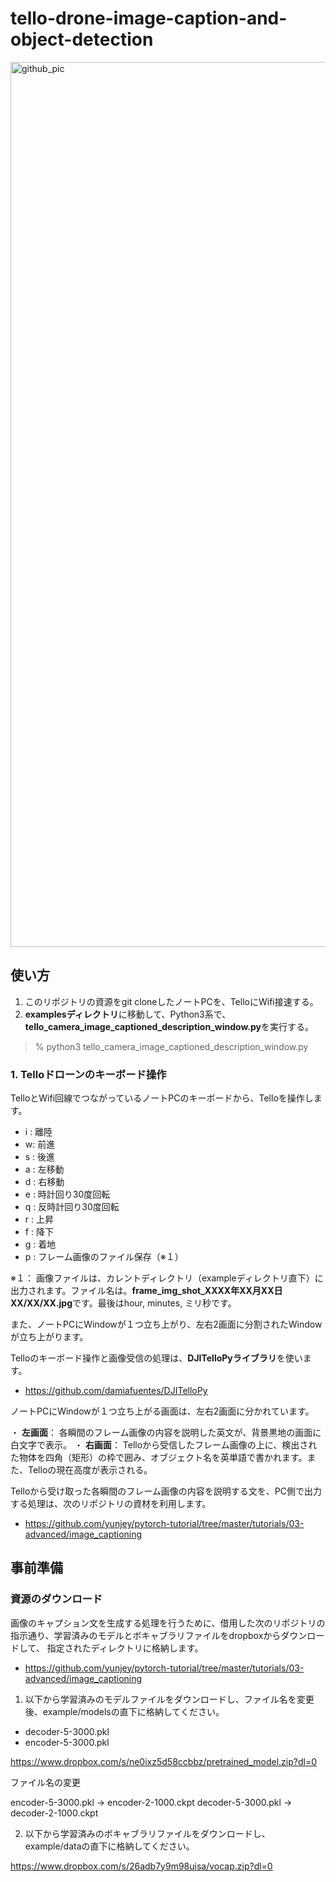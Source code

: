 # tello-drone-image-caption-and-object-detection

<img width="1416" alt="github_pic" src="https://user-images.githubusercontent.com/87643752/128824725-aaf3fabb-2f2b-47a5-8982-a23e592e6346.png">


## **使い方** 

1. このリポジトリの資源をgit cloneしたノートPCを、TelloにWifi接速する。
2. **examplesディレクトリ**に移動して、Python3系で、**tello_camera_image_captioned_description_window.py**を実行する。

> % python3 tello_camera_image_captioned_description_window.py


### 1. Telloドローンのキーボード操作

TelloとWifi回線でつながっているノートPCのキーボードから、Telloを操作します。

* i : 離陸
* w: 前進
* s : 後進
* a : 左移動
* d : 右移動
* e : 時計回り30度回転
* q : 反時計回り30度回転
* r :  上昇
* f :  降下
* g : 着地
* p : フレーム画像のファイル保存（※１）

※１： 画像ファイルは、カレントディレクトリ（exampleディレクトリ直下）に出力されます。ファイル名は。**frame_img_shot_XXXX年XX月XX日XX/XX/XX.jpg**です。最後はhour, minutes, ミリ秒です。

また、ノートPCにWindowが１つ立ち上がり、左右2画面に分割されたWindowが立ち上がります。

Telloのキーボード操作と画像受信の処理は、**DJITelloPyライブラリ**を使います。

- https://github.com/damiafuentes/DJITelloPy

ノートPCにWindowが１つ立ち上がる画面は、左右2画面に分かれています。

・ **左画面**： 各瞬間のフレーム画像の内容を説明した英文が、背景黒地の画面に白文字で表示。
・ **右画面**： Telloから受信したフレーム画像の上に、検出された物体を四角（矩形）の枠で囲み、オブジェクト名を英単語で書かれます。また、Telloの現在高度が表示される。

Telloから受け取った各瞬間のフレーム画像の内容を説明する文を、PC側で出力する処理は、次のリポジトリの資材を利用します。

- https://github.com/yunjey/pytorch-tutorial/tree/master/tutorials/03-advanced/image_captioning

## __事前準備__

### 資源のダウンロード

画像のキャプション文を生成する処理を行うために、借用した次のリポジトリの指示通り、学習済みのモデルとボキャブラリファイルをdropboxからダウンロードして、
指定されたディレクトリに格納します。

- https://github.com/yunjey/pytorch-tutorial/tree/master/tutorials/03-advanced/image_captioning

1. 以下から学習済みのモデルファイルをダウンロードし、ファイル名を変更後、example/modelsの直下に格納してください。

- decoder-5-3000.pkl
- encoder-5-3000.pkl

https://www.dropbox.com/s/ne0ixz5d58ccbbz/pretrained_model.zip?dl=0

ファイル名の変更

encoder-5-3000.pkl → encoder-2-1000.ckpt
decoder-5-3000.pkl → decoder-2-1000.ckpt

2. 以下から学習済みのボキャブラリファイルをダウンロードし、example/dataの直下に格納してください。

https://www.dropbox.com/s/26adb7y9m98uisa/vocap.zip?dl=0

